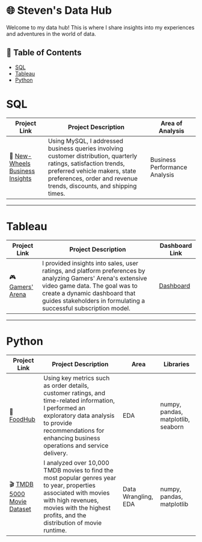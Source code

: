 # 🌐 Steven's Data Hub

Welcome to my data hub! This is where I share insights into my experiences and adventures in the world of data. 

## 📖 Table of Contents
- [SQL](#sql)
- [Tableau](#tableau)
- [Python](#python)
  
# SQL

| Project Link | Project Description | Area of Analysis |
|---|---|---|
| 🚗 [New-Wheels Business Insights](https://github.com/stevenhoang713/UT-Austin-Data-Analytics-Essentials-Program/blob/main/Automotive%20Retail%20Analytics%20Case%20Study.md) | Using MySQL, I addressed business queries involving customer distribution, quarterly ratings, satisfaction trends, preferred vehicle makers, state preferences, order and revenue trends, discounts, and shipping times. | Business Performance Analysis |

***

# Tableau 

| Project Link | Project Description | Dashboard Link |
|---|---|---|
| 🎮 [Gamers' Arena](https://github.com/stevenhoang713/UT-Austin-Data-Analytics-Essentials-Program/blob/main/Business%20Analytics%20Case%20Study/README.md) | I provided insights into sales, user ratings, and platform preferences by analyzing Gamers' Arena's extensive video game data. The goal was to create a dynamic dashboard that guides stakeholders in formulating a successful subscription model. | [Dashboard](https://public.tableau.com/app/profile/steven.hoang/viz/GamersArenaProject_16922536832620/GamersArenaDashboard) |

***

# Python 

| Project Link | Project Description | Area | Libraries |
|---|---|---|---|
| 🍕 [FoodHub](https://github.com/stevenhoang713/UT-Austin-Data-Analytics-Essentials-Program/tree/main/Food%20Delivery%20Analytics%20Case%20Study%20) | Using key metrics such as order details, customer ratings, and time-related information, I performed an exploratory data analysis to provide recommendations for enhancing business operations and service delivery. | EDA | numpy, pandas, matplotlib, seaborn |
| 🎬 [TMDB 5000 Movie Dataset](https://github.com/stevenhoang713/Udacity-Data-Analyst-Nanodegree/blob/dadf070c696931505d432b25d342a681ece5124d/TMDB_Movies_Data_Analysis.ipynb) | I analyzed over 10,000 TMDB movies to find the most popular genres year to year, properties associated with movies with high revenues, movies with the highest profits, and the distribution of movie runtime. | Data Wrangling, EDA | numpy, pandas, matplotlib |
